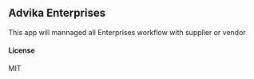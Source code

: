 ## Advika Enterprises

This app will mannaged all Enterprises workflow with supplier or vendor

#### License

MIT